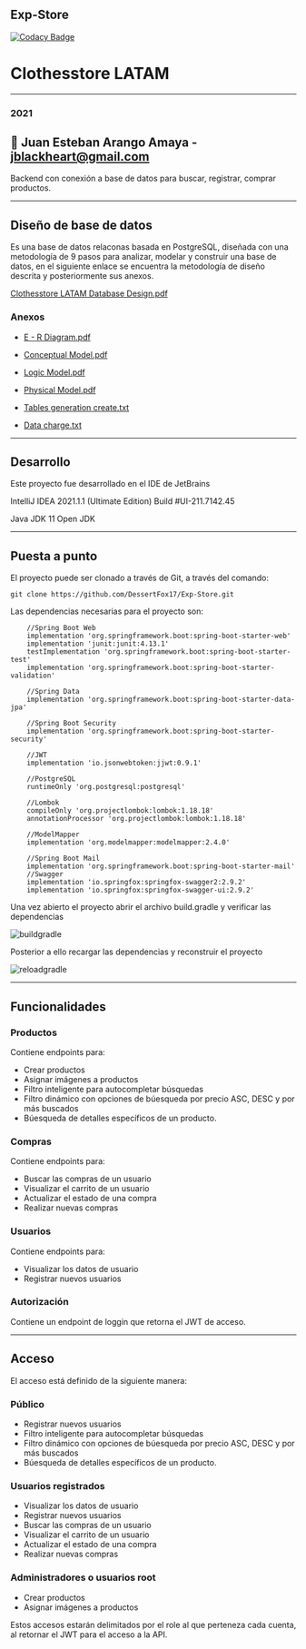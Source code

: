 ## Exp-Store
[![Codacy Badge](https://api.codacy.com/project/badge/Grade/7abc97e87ae94e14bb3d85f6288e0c0e)](https://app.codacy.com/gh/DessertFox17/Exp-Store?utm_source=github.com&utm_medium=referral&utm_content=DessertFox17/Exp-Store&utm_campaign=Badge_Grade_Settings)

#  Clothesstore LATAM

---

### 2021

## 👥 Juan Esteban Arango Amaya - jblackheart@gmail.com

Backend con conexión a base de datos para buscar, registrar, comprar productos.

---

## Diseño de base de datos

Es una base de datos relaconas basada en PostgreSQL, diseñada con una metodología 
de 9 pasos para analizar, modelar y construir una base de datos, en el siguiente 
enlace se encuentra la metodología de diseño descrita y posteriormente sus anexos.

[Clothesstore LATAM Database Design.pdf](https://github.com/DessertFox17/Exp-Store/files/6480539/Clothesstore.LATAM.Database.Design.pdf)

### Anexos


- [E - R Diagram.pdf](https://github.com/DessertFox17/Exp-Store/files/6480542/E.-.R.Diagram.pdf)

- [Conceptual Model.pdf](https://github.com/DessertFox17/Exp-Store/files/6480547/Conceptual.Model.pdf)

- [Logic Model.pdf](https://github.com/DessertFox17/Exp-Store/files/6480552/Logic.Model.pdf)

- [Physical Model.pdf](https://github.com/DessertFox17/Exp-Store/files/6480560/Physical.Model.pdf)

- [Tables generation create.txt](https://github.com/DessertFox17/Exp-Store/files/6480561/Tables.generation.create.txt)

- [Data charge.txt](https://github.com/DessertFox17/Exp-Store/files/6480570/Data.charge.txt)


---

## Desarrollo

Este proyecto fue desarrollado en el IDE de JetBrains 

IntelliJ IDEA 2021.1.1 (Ultimate Edition)
Build #UI-211.7142.45

Java JDK 11 Open JDK

---

## Puesta a punto 

El proyecto puede ser clonado a través de Git, a través del comando:


```
git clone https://github.com/DessertFox17/Exp-Store.git
```


Las dependencias necesarias para el proyecto son:


```
	//Spring Boot Web
	implementation 'org.springframework.boot:spring-boot-starter-web'
	implementation 'junit:junit:4.13.1'
	testImplementation 'org.springframework.boot:spring-boot-starter-test'
	implementation 'org.springframework.boot:spring-boot-starter-validation'

	//Spring Data
	implementation 'org.springframework.boot:spring-boot-starter-data-jpa'

	//Spring Boot Security
	implementation 'org.springframework.boot:spring-boot-starter-security'

	//JWT
	implementation 'io.jsonwebtoken:jjwt:0.9.1'

	//PostgreSQL
	runtimeOnly 'org.postgresql:postgresql'

	//Lombok
	compileOnly 'org.projectlombok:lombok:1.18.18'
	annotationProcessor 'org.projectlombok:lombok:1.18.18'

	//ModelMapper
	implementation 'org.modelmapper:modelmapper:2.4.0'

	//Spring Boot Mail
	implementation 'org.springframework.boot:spring-boot-starter-mail'
	//Swagger
	implementation 'io.springfox:springfox-swagger2:2.9.2'
	implementation 'io.springfox:springfox-swagger-ui:2.9.2'
  ```
  
  
  Una vez abierto el proyecto abrir el archivo build.gradle y verificar las dependencias
  
  
  
  ![buildgradle](https://user-images.githubusercontent.com/80864158/118308468-965fbd80-b4b1-11eb-9a09-43ccb9b95518.jpg)
  


  Posterior a ello recargar las dependencias y reconstruir el proyecto
  
  
  
  ![reloadgradle](https://user-images.githubusercontent.com/80864158/118309685-39650700-b4b3-11eb-8256-9db4bf002bff.jpg)
  
  
---

## Funcionalidades


### Productos

Contiene endpoints para:

- Crear productos
- Asignar imágenes a productos
- Filtro inteligente para autocompletar búsquedas
- Filtro dinámico con opciones de búesqueda por precio ASC, DESC y por más buscados
- Búesqueda de detalles específicos de un producto.

### Compras

Contiene endpoints para: 

- Buscar las compras de un usuario
- Visualizar el carrito de un usuario
- Actualizar el estado de una compra
- Realizar nuevas compras

### Usuarios

Contiene endpoints para: 

- Visualizar los datos de usuario
- Registrar nuevos usuarios

### Autorización

Contiene un endpoint de loggin que retorna el JWT de acceso.

---

## Acceso

El acceso está definido de la siguiente manera:

### Público

- Registrar nuevos usuarios
- Filtro inteligente para autocompletar búsquedas
- Filtro dinámico con opciones de búesqueda por precio ASC, DESC y por más buscados
- Búesqueda de detalles específicos de un producto.

### Usuarios registrados

- Visualizar los datos de usuario
- Registrar nuevos usuarios
- Buscar las compras de un usuario
- Visualizar el carrito de un usuario
- Actualizar el estado de una compra
- Realizar nuevas compras

### Administradores o usuarios root

- Crear productos
- Asignar imágenes a productos

Estos accesos estarán delimitados por el role al que perteneza cada cuenta, al retornar el JWT
para el acceso a la API.




  
  
  
  
